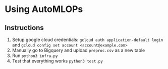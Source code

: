 # Using AutoMLOPs


## Instructions

1. Setup google cloud credentials: `gcloud auth application-default login` and `gcloud config set account <account@example.com>`
2. Manually go to Bigquery and upload `preproc.csv` as a new table
3. Run `python3 infra.py`
4. Test that everything works `python3 test.py`
